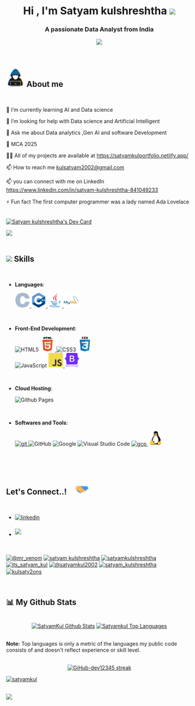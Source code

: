 
<h1 align="center"><b>Hi , I'm Satyam kulshreshtha </b><img src="https://media.giphy.com/media/hvRJCLFzcasrR4ia7z/giphy.gif" width="35"></h1>
<h3 align="center">A passionate Data Analyst from India </h3>
<p align="center">
  <a href="#!"><img src="https://readme-typing-svg.herokuapp.com?font=Time+New+Roman&color=cyan&size=25&center=true&vCenter=true&width=600&height=100&lines=Hello👋+Everyone..&hearts;++;Self-taught+Data+Analyst,;Computer+Science+Student,;Active+Learner/Researcher,;Love+to+learn+new+stuffs..<3"></a>
</p>


<br>
	
## <picture><img src = "https://github.com/0xAbdulKhalid/0xAbdulKhalid/raw/main/assets/mdImages/about_me.gif" width = 50px></picture> **About me**

<br>

🌱 I’m currently learning AI and Data science 

🤝 I’m looking for help with Data science and Artificial Intelligent 

💬 Ask me about Data analytics ,Gen AI and software Development 

🏫 MCA 2025

👨‍💻 All of my projects are available at https://satyamkulportfolio.netlify.app/

📫 How to reach me kulsatyam2002@gmail.com 

📫 you can connect with me on LinkedIn https://www.linkedin.com/in/satyam-kulshreshtha-841049233 

⚡ Fun fact The first computer programmer was a lady named Ada Lovelace 

<br>
<a href="https://app.daily.dev/satyam_kul"><img src="https://api.daily.dev/devcards/v2/SFntQobMtu7WYxMx55EDP.png?type=default&r=rss" width="356" alt="Satyam kulshreshtha's Dev Card"/></a>
<br>

<img src="https://user-images.githubusercontent.com/73097560/115834477-dbab4500-a447-11eb-908a-139a6edaec5c.gif"><br><br>

## <img src="https://media2.giphy.com/media/QssGEmpkyEOhBCb7e1/giphy.gif?cid=ecf05e47a0n3gi1bfqntqmob8g9aid1oyj2wr3ds3mg700bl&rid=giphy.gif" width ="25"><b> Skills</b>
<br>

<p align="center">

- **Languages**:
    
    <a href="https://www.cprogramming.com/" target="_blank" rel="noreferrer"> <img src="https://raw.githubusercontent.com/devicons/devicon/master/icons/c/c-original.svg" alt="c" width="40" height="40"/> 
        </a> 
	<a href="https://www.w3schools.com/cpp/" target="_blank" rel="noreferrer"> <img src="https://raw.githubusercontent.com/devicons/devicon/master/icons/cplusplus/cplusplus-original.svg" alt="cplusplus" width="40" height="40"/> 
	</a> 
	<a href="https://www.java.com" target="_blank" rel="noreferrer"> <img src="https://raw.githubusercontent.com/devicons/devicon/master/icons/java/java-original.svg" alt="java" width="40" height="40"/> 
        </a>
	<a href="https://www.mysql.com/" target="_blank" rel="noreferrer"> <img src="https://raw.githubusercontent.com/devicons/devicon/master/icons/mysql/mysql-original-wordmark.svg" alt="mysql" width="40" height="40"/> 
	</a>
<br>   
    
- **Front-End Development**:

   ![HTML5](https://img.shields.io/badge/HTML5%20-%23E34F26.svg?style=for-the-badge&logo=html5&logoColor=white)
  <a href="https://www.w3.org/html/" target="_blank" rel="noreferrer"> <img src="https://raw.githubusercontent.com/devicons/devicon/master/icons/html5/html5-original-wordmark.svg" alt="html5" width="40" height="40"/> 
	</a> 
   ![CSS3](https://img.shields.io/badge/CSS%20-%231572B6.svg?style=for-the-badge&logo=css3&logoColor=white)
  <a href="https://www.w3schools.com/css/" target="_blank" rel="noreferrer"> <img src="https://raw.githubusercontent.com/devicons/devicon/master/icons/css3/css3-original-wordmark.svg" alt="css3" width="40" height="40"/> 
	</a>   
   ![JavaScript](https://img.shields.io/badge/JavaScript%20-%23F7DF1E.svg?style=for-the-badge&logo=javascript&logoColor=black)
    <a href="https://developer.mozilla.org/en-US/docs/Web/JavaScript" target="_blank" rel="noreferrer"> <img src="https://raw.githubusercontent.com/devicons/devicon/master/icons/javascript/javascript-original.svg" alt="javascript" width="40" height="40"/>
    </a>
  <a href="https://getbootstrap.com" target="_blank" rel="noreferrer"> <img src="https://raw.githubusercontent.com/devicons/devicon/master/icons/bootstrap/bootstrap-plain-wordmark.svg" alt="bootstrap" width="40" height="40"/> 
	</a> 
<br>

- **Cloud Hosting**:

    ![Github Pages](https://img.shields.io/badge/GitHub%20Pages-%23327FC7.svg?style=for-the-badge&logo=github&logoColor=white)
    
<br>

- **Softwares and Tools**:

    <a href="https://git-scm.com/" target="_blank" rel="noreferrer"> <img src="https://www.vectorlogo.zone/logos/git-scm/git-scm-icon.svg" alt="git" width="40" height="40"/> 
    </a>
    ![GitHub](https://img.shields.io/badge/github-%23121011.svg?style=for-the-badge&logo=github&logoColor=white)
    ![Google](https://img.shields.io/badge/google-%234285F4.svg?style=for-the-badge&logo=google&logoColor=white)
    ![Visual Studio Code](https://img.shields.io/badge/Visual%20Studio%20Code-0078d7.svg?style=for-the-badge&logo=visual-studio-code&logoColor=white)
    <a href="https://cloud.google.com" target="_blank" rel="noreferrer"> <img src="https://www.vectorlogo.zone/logos/google_cloud/google_cloud-icon.svg" alt="gcp" width="40" height="40"/> 
    </a>
    <a href="https://www.linux.org/" target="_blank" rel="noreferrer"> <img src="https://raw.githubusercontent.com/devicons/devicon/master/icons/linux/linux-original.svg" alt="linux" width="40" height="40"/> 
    </a>
    
<br>
</p>
<br>

## <b> Let's Connect..!</b><img src="https://github.com/0xAbdulKhalid/0xAbdulKhalid/raw/main/assets/mdImages/handshake.gif" width ="80">
<br>
<div align='left'>

<ul>

<li>
<a href="https://www.linkedin.com/in/satyam-kulshreshtha-841049233" target="_blank">
<img src="https://img.shields.io/badge/linkedin:  Satyam kulshreshtha-%2300acee.svg?color=405DE6&style=for-the-badge&logo=linkedin&logoColor=white" alt=linkedin style="margin-bottom: 5px;"/>
</a>
</li>

<br>

<li>
<a href="mailto:kulsatyam2002@gmail.com" target="_blank">
<img src="https://img.shields.io/badge/gmail:  Satyam kulshreshtha-%23EA4335.svg?style=for-the-badge&logo=gmail&logoColor=white" t=mail style="margin-bottom: 5px;" />
</a>
</li>
	
</ul>
</div>
<br>
<p align="left">
<a href="https://codepen.io/@mr_venom" target="blank"><img align="center" src="https://raw.githubusercontent.com/rahuldkjain/github-profile-readme-generator/master/src/images/icons/Social/codepen.svg" alt="@mr_venom" height="30" width="40" /></a>
<a href="https://linkedin.com/in/satyam kulshreshtha" target="blank"><img align="center" src="https://raw.githubusercontent.com/rahuldkjain/github-profile-readme-generator/master/src/images/icons/Social/linked-in-alt.svg" alt="satyam kulshreshtha" height="30" width="40" /></a>
<a href="https://kaggle.com/satyamkulshreshtha" target="blank"><img align="center" src="https://raw.githubusercontent.com/rahuldkjain/github-profile-readme-generator/master/src/images/icons/Social/kaggle.svg" alt="satyamkulshreshtha" height="30" width="40" /></a>
<a href="https://instagram.com/its_satyam_kul" target="blank"><img align="center" src="https://raw.githubusercontent.com/rahuldkjain/github-profile-readme-generator/master/src/images/icons/Social/instagram.svg" alt="its_satyam_kul" height="30" width="40" /></a>
<a href="https://www.hackerrank.com/@satyamkul2002" target="blank"><img align="center" src="https://raw.githubusercontent.com/rahuldkjain/github-profile-readme-generator/master/src/images/icons/Social/hackerrank.svg" alt="@satyamkul2002" height="30" width="40" /></a>
<a href="https://www.leetcode.com/satyam_kulshreshtha" target="blank"><img align="center" src="https://raw.githubusercontent.com/rahuldkjain/github-profile-readme-generator/master/src/images/icons/Social/leet-code.svg" alt="satyam_kulshreshtha" height="30" width="40" /></a>
<a href="https://auth.geeksforgeeks.org/user/kulsaty2ons" target="blank"><img align="center" src="https://raw.githubusercontent.com/rahuldkjain/github-profile-readme-generator/master/src/images/icons/Social/geeks-for-geeks.svg" alt="kulsaty2ons" height="30" width="40" /></a>
</p>
<br>

## 📊 My Github Stats

<p align="center">
  <br/>
     <a href="https://github.com/GitHub-dev12345/github-readme-stats"><img alt="SatyamKul Github Stats" src="https://github-readme-stats.vercel.app/api?username=Satyamkul&show_icons=true&count_private=true&theme=react&hide_border=true&bg_color=0D1117" width="50%" /></a>
  <a href="https://github.com/SubhamRaoniar28/github-readme-stats"><img alt="Satyamkul Top Languages" src="https://github-readme-stats.vercel.app/api/top-langs/?username=Satyamkul&langs_count=8&count_private=true&layout=compact&theme=react&hide_border=true&bg_color=0D1117" width="40%"/></a>
</p>
  <br/>
  <b>Note:</b> Top languages is only a metric of the languages my public code consists of and doesn't reflect experience or skill level.
<br/>
<br/>
<p align="center">
    <a href="#!">
        <img title="🔥Streak stats" alt="GiHub-dev12345 streak" src="https://github-readme-streak-stats.herokuapp.com/?user=Satyamkul&theme=nightowl&hide_border=true&date_format=j%20M%5B%20Y%5D" width="75%"/>
    </a>
</p>
<p align="left"> 
	<a href="https://github.com/ryo-ma/github-profile-trophy"><img src="https://github-profile-trophy.vercel.app/?username=satyamkul" alt="satyamkul" /></a> 
</p>
<br>
<img src="https://user-images.githubusercontent.com/73097560/115834477-dbab4500-a447-11eb-908a-139a6edaec5c.gif">
<br>
<br>




<!---
Satyamkul/Satyamkul is a ✨ special ✨ repository because its `README.md` (this file) appears on your GitHub profile.
You can click the Preview link to take a look at your changes.
--->
